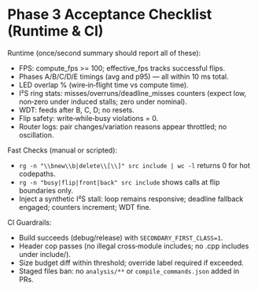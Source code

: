 # Phase 3 Acceptance Checklist (Runtime & CI)

Runtime (once/second summary should report all of these):
- FPS: compute_fps >= 100; effective_fps tracks successful flips.
- Phases A/B/C/D/E timings (avg and p95) — all within 10 ms total.
- LED overlap % (wire‑in‑flight time vs compute time).
- I²S ring stats: misses/overruns/deadline_misses counters (expect low, non‑zero under induced stalls; zero under nominal).
- WDT: feeds after B, C, D; no resets.
- Flip safety: write‑while‑busy violations = 0.
- Router logs: pair changes/variation reasons appear throttled; no oscillation.

Fast Checks (manual or scripted):
- `rg -n "\\bnew\\b|delete\\[\\]" src include | wc -l` returns 0 for hot codepaths.
- `rg -n "busy|flip|front|back" src include` shows calls at flip boundaries only.
- Inject a synthetic I²S stall: loop remains responsive; deadline fallback engaged; counters increment; WDT fine.

CI Guardrails:
- Build succeeds (debug/release) with `SECONDARY_FIRST_CLASS=1`.
- Header cop passes (no illegal cross‑module includes; no .cpp includes under include/).
- Size budget diff within threshold; override label required if exceeded.
- Staged files ban: no `analysis/**` or `compile_commands.json` added in PRs.

